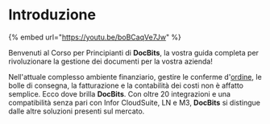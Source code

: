 # Introduzione

{% embed url="https://youtu.be/boBCaqVe7Jw" %}

Benvenuti al Corso per Principianti di **DocBits**, la vostra guida completa per rivoluzionare la gestione dei documenti per la vostra azienda!

Nell'attuale complesso ambiente finanziario, gestire le conferme d'[ordine](https://docbits.com/de/use-cases/bestellung/), le bolle di consegna, la fatturazione e la contabilità dei costi non è affatto semplice. Ecco dove brilla **DocBits**. Con oltre 20 integrazioni e una compatibilità senza pari con Infor CloudSuite, LN e M3, **DocBits** si distingue dalle altre soluzioni presenti sul mercato.
